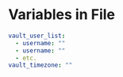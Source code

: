 # Variables in File

```yaml
vault_user_list:
  - username: ""
  - username: ""
  - etc.
vault_timezone: ""
```
